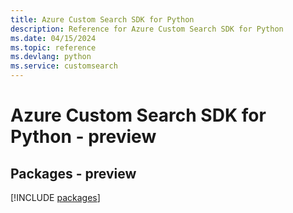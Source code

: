 ```yaml
---
title: Azure Custom Search SDK for Python
description: Reference for Azure Custom Search SDK for Python
ms.date: 04/15/2024
ms.topic: reference
ms.devlang: python
ms.service: customsearch
---
```

# Azure Custom Search SDK for Python - preview
## Packages - preview
[!INCLUDE [packages](custom-search-index.md)]